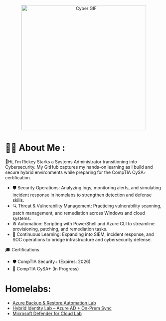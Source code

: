 <p align="center">
  <img src="https://media.giphy.com/media/v1.Y2lkPTc5MGI3NjExN3prbGRycHlsdTNwdms5N3o2dGdnZmE5MjE2MXB6dTgyYmM5a29tdSZlcD12MV9zdGlja2Vyc19zZWFyY2gmY3Q9cw/0b1qyHhqfjKdnLqrF4/giphy.gif" alt="Cyber GIF" width="400" />
</p>

# :man_technologist: About Me :
👋Hi, I’m Rickey Starks a Systems Administrator transitioning into Cybersecurity. My GitHub captures my hands-on learning as I build and secure hybrid environments while preparing for the CompTIA CySA+ certification.
*   🛡️ Security Operations: Analyzing logs, monitoring alerts, and simulating incident response in homelabs to strengthen detection and defense skills.
*	🔍 Threat & Vulnerability Management: Practicing vulnerability scanning, patch management, and remediation across Windows and cloud systems.
*	⚙️ Automation: Scripting with PowerShell and Azure CLI to streamline provisioning, patching, and remediation tasks.
*	🧠 Continuous Learning: Expanding into SIEM, incident response, and SOC operations to bridge infrastructure and cybersecurity defense.

  🎓 Certifications
*   🛡️ CompTIA Security+ (Expires: 2026)
*   🔎 CompTIA CySA+ (In Progress)
	
# Homelabs:
- [Azure Backup & Restore Automation Lab](https://github.com/StarksRepo/Azure-Backup-Automation-Lab..git)
- [Hybrid Identity Lab – Azure AD + On-Prem Sync](https://github.com/StarksRepo/AD-and-Azure-AD-Synchronization-Project.git)
- [Microsoft Defender for Cloud Lab](https://github.com/StarksRepo/Microsoft-Defender-for-Cloud-Lab.git)


